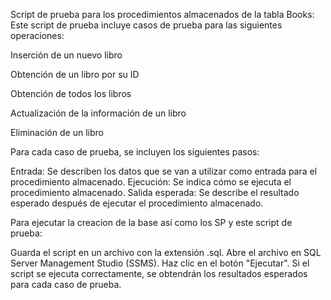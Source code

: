 Script de prueba para los procedimientos almacenados de la tabla Books:
Este script de prueba incluye casos de prueba para las siguientes operaciones:

Inserción de un nuevo libro

Obtención de un libro por su ID

Obtención de todos los libros

Actualización de la información de un libro

Eliminación de un libro

Para cada caso de prueba, se incluyen los siguientes pasos:

Entrada: Se describen los datos que se van a utilizar como entrada para el procedimiento almacenado.
Ejecución: Se indica cómo se ejecuta el procedimiento almacenado.
Salida esperada: Se describe el resultado esperado después de ejecutar el procedimiento almacenado.

Para ejecutar la creacion de la base así como los SP y este script de prueba:

Guarda el script en un archivo con la extensión .sql.
Abre el archivo en SQL Server Management Studio (SSMS).
Haz clic en el botón "Ejecutar".
Si el script se ejecuta correctamente, se obtendrán los resultados esperados para cada caso de prueba.